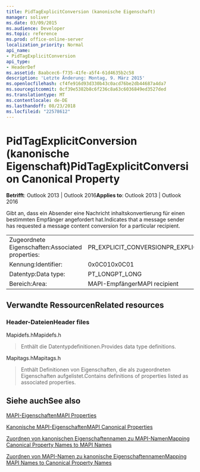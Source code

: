 ```yaml
---
title: PidTagExplicitConversion (kanonische Eigenschaft)
manager: soliver
ms.date: 03/09/2015
ms.audience: Developer
ms.topic: reference
ms.prod: office-online-server
localization_priority: Normal
api_name:
- PidTagExplicitConversion
api_type:
- HeaderDef
ms.assetid: 8aabcec6-f735-41fe-a5f4-61d4635b2c58
description: 'Letzte Änderung: Montag, 9. März 2015'
ms.openlocfilehash: cf4fe916d93d330b43c0acd76be2db44687a4da7
ms.sourcegitcommit: 0cf39e5382b8c6f236c8a63c6036849ed3527ded
ms.translationtype: MT
ms.contentlocale: de-DE
ms.lasthandoff: 08/23/2018
ms.locfileid: "22578612"
---
```

# <a name="pidtagexplicitconversion-canonical-property"></a><span data-ttu-id="b4e49-103">PidTagExplicitConversion (kanonische Eigenschaft)</span><span class="sxs-lookup"><span data-stu-id="b4e49-103">PidTagExplicitConversion Canonical Property</span></span>

  
  
<span data-ttu-id="b4e49-104">**Betrifft**: Outlook 2013 | Outlook 2016</span><span class="sxs-lookup"><span data-stu-id="b4e49-104">**Applies to**: Outlook 2013 | Outlook 2016</span></span> 
  
<span data-ttu-id="b4e49-105">Gibt an, dass ein Absender eine Nachricht inhaltskonvertierung für einen bestimmten Empfänger angefordert hat.</span><span class="sxs-lookup"><span data-stu-id="b4e49-105">Indicates that a message sender has requested a message content conversion for a particular recipient.</span></span>
  
|||
|:-----|:-----|
|<span data-ttu-id="b4e49-106">Zugeordnete Eigenschaften:</span><span class="sxs-lookup"><span data-stu-id="b4e49-106">Associated properties:</span></span>  <br/> |<span data-ttu-id="b4e49-107">PR_EXPLICIT_CONVERSION</span><span class="sxs-lookup"><span data-stu-id="b4e49-107">PR_EXPLICIT_CONVERSION</span></span>  <br/> |
|<span data-ttu-id="b4e49-108">Kennung:</span><span class="sxs-lookup"><span data-stu-id="b4e49-108">Identifier:</span></span>  <br/> |<span data-ttu-id="b4e49-109">0x0C01</span><span class="sxs-lookup"><span data-stu-id="b4e49-109">0x0C01</span></span>  <br/> |
|<span data-ttu-id="b4e49-110">Datentyp:</span><span class="sxs-lookup"><span data-stu-id="b4e49-110">Data type:</span></span>  <br/> |<span data-ttu-id="b4e49-111">PT_LONG</span><span class="sxs-lookup"><span data-stu-id="b4e49-111">PT_LONG</span></span>  <br/> |
|<span data-ttu-id="b4e49-112">Bereich:</span><span class="sxs-lookup"><span data-stu-id="b4e49-112">Area:</span></span>  <br/> |<span data-ttu-id="b4e49-113">MAPI-Empfänger</span><span class="sxs-lookup"><span data-stu-id="b4e49-113">MAPI recipient</span></span>  <br/> |
   
## <a name="related-resources"></a><span data-ttu-id="b4e49-114">Verwandte Ressourcen</span><span class="sxs-lookup"><span data-stu-id="b4e49-114">Related resources</span></span>

### <a name="header-files"></a><span data-ttu-id="b4e49-115">Header-Dateien</span><span class="sxs-lookup"><span data-stu-id="b4e49-115">Header files</span></span>

<span data-ttu-id="b4e49-116">Mapidefs.h</span><span class="sxs-lookup"><span data-stu-id="b4e49-116">Mapidefs.h</span></span>
  
> <span data-ttu-id="b4e49-117">Enthält die Datentypdefinitionen.</span><span class="sxs-lookup"><span data-stu-id="b4e49-117">Provides data type definitions.</span></span>
    
<span data-ttu-id="b4e49-118">Mapitags.h</span><span class="sxs-lookup"><span data-stu-id="b4e49-118">Mapitags.h</span></span>
  
> <span data-ttu-id="b4e49-119">Enthält Definitionen von Eigenschaften, die als zugeordneten Eigenschaften aufgelistet.</span><span class="sxs-lookup"><span data-stu-id="b4e49-119">Contains definitions of properties listed as associated properties.</span></span>
    
## <a name="see-also"></a><span data-ttu-id="b4e49-120">Siehe auch</span><span class="sxs-lookup"><span data-stu-id="b4e49-120">See also</span></span>



[<span data-ttu-id="b4e49-121">MAPI-Eigenschaften</span><span class="sxs-lookup"><span data-stu-id="b4e49-121">MAPI Properties</span></span>](mapi-properties.md)
  
[<span data-ttu-id="b4e49-122">Kanonische MAPI-Eigenschaften</span><span class="sxs-lookup"><span data-stu-id="b4e49-122">MAPI Canonical Properties</span></span>](mapi-canonical-properties.md)
  
[<span data-ttu-id="b4e49-123">Zuordnen von kanonischen Eigenschaftennamen zu MAPI-Namen</span><span class="sxs-lookup"><span data-stu-id="b4e49-123">Mapping Canonical Property Names to MAPI Names</span></span>](mapping-canonical-property-names-to-mapi-names.md)
  
[<span data-ttu-id="b4e49-124">Zuordnen von MAPI-Namen zu kanonische Eigenschaftennamen</span><span class="sxs-lookup"><span data-stu-id="b4e49-124">Mapping MAPI Names to Canonical Property Names</span></span>](mapping-mapi-names-to-canonical-property-names.md)

